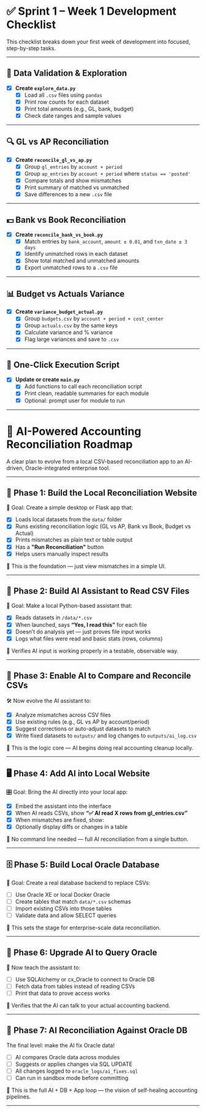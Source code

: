 # ✅ Sprint 1 – Week 1 Development Checklist

This checklist breaks down your first week of development into focused, step-by-step tasks.

---

## 📁 Data Validation & Exploration

- [x] **Create `explore_data.py`**
  - [x] Load all `.csv` files using `pandas`
  - [x] Print row counts for each dataset
  - [x] Print total amounts (e.g., GL, bank, budget)
  - [x] Check date ranges and sample values

---

## 🔍 GL vs AP Reconciliation

- [x] **Create `reconcile_gl_vs_ap.py`**
  - [x] Group `gl_entries` by `account + period`
  - [x] Group `ap_entries` by `account + period` where `status == 'posted'`
  - [x] Compare totals and show mismatches
  - [x] Print summary of matched vs unmatched
  - [x] Save differences to a new `.csv` file

---

## 💵 Bank vs Book Reconciliation

- [x] **Create `reconcile_bank_vs_book.py`**
  - [x] Match entries by `bank_account`, `amount ± 0.01`, and `txn_date ± 3 days`
  - [x] Identify unmatched rows in each dataset
  - [x] Show total matched and unmatched amounts
  - [x] Export unmatched rows to a `.csv` file

---

## 📊 Budget vs Actuals Variance

- [x] **Create `variance_budget_actual.py`**
  - [x] Group `budgets.csv` by `account + period + cost_center`
  - [x] Group `actuals.csv` by the same keys
  - [x] Calculate variance and % variance
  - [x] Flag large variances and save to `.csv`

---

## 🧪 One-Click Execution Script

- [x] **Update or create `main.py`**
  - [x] Add functions to call each reconciliation script
  - [x] Print clean, readable summaries for each module
  - [x] Optional: prompt user for module to run

---

# 🤖 AI-Powered Accounting Reconciliation Roadmap

A clear plan to evolve from a local CSV-based reconciliation app to an AI-driven, Oracle-integrated enterprise tool.

---

## 🧱 Phase 1: Build the Local Reconciliation Website

🔨 Goal: Create a simple desktop or Flask app that:

- [x] Loads local datasets from the `data/` folder
- [x] Runs existing reconciliation logic (GL vs AP, Bank vs Book, Budget vs Actual)
- [x] Prints mismatches as plain text or table output
- [x] Has a **"Run Reconciliation"** button
- [x] Helps users manually inspect results

📌 This is the foundation — just view mismatches in a simple UI.

---

## 🤖 Phase 2: Build AI Assistant to Read CSV Files

🧠 Goal: Make a local Python-based assistant that:

- [x] Reads datasets in `/data/*.csv`
- [x] When launched, says **“Yes, I read this”** for each file
- [x] Doesn’t do analysis yet — just proves file input works
- [x] Logs what files were read and basic stats (rows, columns)

📌 Verifies AI input is working properly in a testable, observable way.

---

## 🧠 Phase 3: Enable AI to Compare and Reconcile CSVs

🛠️ Now evolve the AI assistant to:

- [x] Analyze mismatches across CSV files
- [x] Use existing rules (e.g., GL vs AP by account/period)
- [x] Suggest corrections or auto-adjust datasets to match
- [x] Write fixed datasets to `outputs/` and log changes to `outputs/ai_log.csv`

📌 This is the logic core — AI begins doing real accounting cleanup locally.

---

## 🖥️ Phase 4: Add AI into Local Website

🎛️ Goal: Bring the AI directly into your local app:

- [x] Embed the assistant into the interface
- [x] When AI reads CSVs, show **“✅ AI read X rows from gl_entries.csv”**
- [x] When mismatches are fixed, show:
- [x] Optionally display diffs or changes in a table

📌 No command line needed — full AI reconciliation from a single button.

---

## 🗄️ Phase 5: Build Local Oracle Database

🧱 Goal: Create a real database backend to replace CSVs:

- [ ] Use Oracle XE or local Docker Oracle
- [ ] Create tables that match `data/*.csv` schemas
- [ ] Import existing CSVs into those tables
- [ ] Validate data and allow SELECT queries

📌 This sets the stage for enterprise-scale data reconciliation.

---

## 🔄 Phase 6: Upgrade AI to Query Oracle

🧠 Now teach the assistant to:

- [ ] Use SQLAlchemy or cx_Oracle to connect to Oracle DB
- [ ] Fetch data from tables instead of reading CSVs
- [ ] Print that data to prove access works

📌 Verifies that the AI can talk to your actual accounting backend.

---

## 🧠 Phase 7: AI Reconciliation Against Oracle DB

The final level: make the AI fix Oracle data!

- [ ] AI compares Oracle data across modules
- [ ] Suggests or applies changes via SQL UPDATE
- [ ] All changes logged to `oracle_logs/ai_fixes.sql`
- [ ] Can run in sandbox mode before committing

📌 This is the full AI + DB + App loop — the vision of self-healing accounting pipelines.

---


